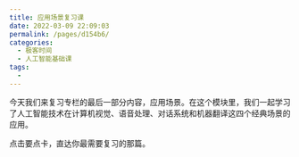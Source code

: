 ```yaml
---
title: 应用场景复习课
date: 2022-03-09 22:09:03
permalink: /pages/d154b6/
categories:
  - 极客时间
  - 人工智能基础课
tags:
  - 
---
```

<p>今天我们来复习专栏的最后一部分内容，<span class="orange">应用场景</span>。在这个模块里，我们一起学习了人工智能技术在计算机视觉、语音处理、对话系统和机器翻译这四个经典场景的应用。</p>
<p><span class="reference">点击要点卡，直达你最需要复习的那篇。</span></p>
<p><a href="https://time.geekbang.org/column/article/4020"><img src="https://static001.geekbang.org/resource/image/d9/aa/d99c200046dc728cb8977c02bdec07aa.jpg" alt=""></a></p>
<p><a href="https://time.geekbang.org/column/article/4021"><img src="https://static001.geekbang.org/resource/image/2c/13/2cafffd82d32c23a0c3ccbee4aee0913.jpg" alt=""></a></p>
<p><a href="https://time.geekbang.org/column/article/4022"><img src="https://static001.geekbang.org/resource/image/9e/62/9e2357643a257b218f8a6c55694f3462.jpg" alt=""></a></p>
<p><a href="https://time.geekbang.org/column/article/4023"><img src="https://static001.geekbang.org/resource/image/e3/5b/e337c988eefbf0cfc8d6a30df3e3755b.jpg" alt=""></a></p>
<!-- [[[read_end]]] -->
<p></p>
